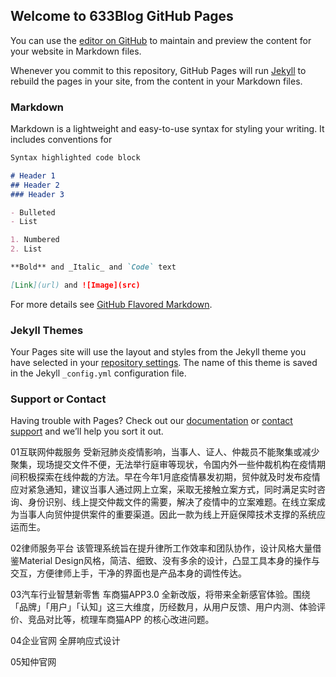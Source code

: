 ## Welcome to 633Blog GitHub Pages

You can use the [editor on GitHub](https://github.com/why633/why633.github.io/edit/main/README.md) to maintain and preview the content for your website in Markdown files.

Whenever you commit to this repository, GitHub Pages will run [Jekyll](https://jekyllrb.com/) to rebuild the pages in your site, from the content in your Markdown files.

### Markdown

Markdown is a lightweight and easy-to-use syntax for styling your writing. It includes conventions for

```markdown
Syntax highlighted code block

# Header 1
## Header 2
### Header 3

- Bulleted
- List

1. Numbered
2. List

**Bold** and _Italic_ and `Code` text

[Link](url) and ![Image](src)
```

For more details see [GitHub Flavored Markdown](https://guides.github.com/features/mastering-markdown/).

### Jekyll Themes

Your Pages site will use the layout and styles from the Jekyll theme you have selected in your [repository settings](https://github.com/why633/why633.github.io/settings/pages). The name of this theme is saved in the Jekyll `_config.yml` configuration file.

### Support or Contact

Having trouble with Pages? Check out our [documentation](https://docs.github.com/categories/github-pages-basics/) or [contact support](https://support.github.com/contact) and we’ll help you sort it out.


01互联网仲裁服务 
受新冠肺炎疫情影响，当事人、证人、仲裁员不能聚集或减少聚集，现场提交文件不便，无法举行庭审等现状，令国内外一些仲裁机构在疫情期间积极探索在线仲裁的方法。早在今年1月底疫情暴发初期，贸仲就及时发布疫情应对紧急通知，建议当事人通过网上立案，采取无接触立案方式，同时满足实时咨询、身份识别、线上提交仲裁文件的需要，解决了疫情中的立案难题。在线立案成为当事人向贸仲提供案件的重要渠道。因此一款为线上开庭保障技术支撑的系统应运而生。

02律师服务平台
该管理系统旨在提升律所工作效率和团队协作，设计风格大量借鉴Material Design风格，简洁、细致、没有多余的设计，凸显工具本身的操作与交互，方便律师上手，干净的界面也是产品本身的调性传达。

03汽车行业智慧新零售
车商猫APP3.0 全新改版，将带来全新感官体验。围绕「品牌」「用户」「认知」这三大维度，历经数月，从用户反馈、用户内测、体验评价、竞品对比等，梳理车商猫APP 的核心改进问题。

04企业官网 全屏响应式设计

05知仲官网
